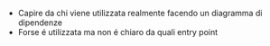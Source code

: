 - Capire da chi viene utilizzata realmente facendo un diagramma di dipendenze
- Forse é utilizzata ma non é chiaro da quali entry point